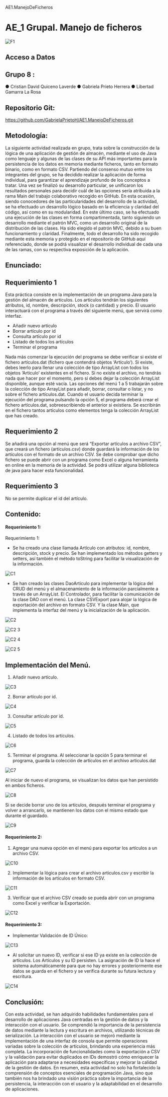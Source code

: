  AE1.ManejoDeFicheros
# AE_1 Grupal. Manejo de ficheros


![F1](https://github.com/GabrielaPrietoH/AE1.ManejoDeFicheros/assets/124418682/1b9505be-f0cc-4460-b9a8-7af1c274c098)



## Acceso a Datos


## Grupo 8 :
  ● Cristian David Quiceno Laverde
  ● Gabriela Prieto Herrera 
  ● Libertad Gamarra La Rosa


## Repositorio Git:

https://github.com/GabrielaPrietoH/AE1.ManejoDeFicheros.git














## Metodología:
La siguiente actividad realizada en grupo, trata sobre la construcción de la lógica de una aplicación de gestión de almacén, mediante el uso de Java como lenguaje y algunas de las clases de su API más importantes para la persistencia de los datos en memoria mediante ficheros, tanto en formato binario, como en formato CSV.
Partiendo del consenso mutuo entre los integrantes del grupo, se ha decidido realizar la aplicación de forma individual, para garantizar el aprendizaje profundo de los conceptos a tratar. Una vez se finalizó su desarrollo particular, se unificaron los resultados personales para decidir cuál de las opciones sería atribuida a la rama Main del trabajo colaborativo recogido en GitHub.
En esta ocasión, siendo conocedores de las particularidades del desarrollo de la actividad, se ha efectuado un desarrollo lógico basado en la eficiencia y claridad del código, así como en su modularidad. En este último caso, se ha efectuado una ejecución de las clases en forma compartimentada, tanto siguiendo un desarrollo mediante el patrón MVC, como un desarrollo original de la distribución de las clases. Ha sido elegido el patrón MVC, debido a su buen funcionamiento y claridad.
Finalmente, todo el desarrollo ha sido recogido mediante esta memoria y protegido en el repositorio de GitHub aquí referenciado, donde se podrá visualizar el desarrollo individual de cada una de las ramas, con su respectiva exposición de la aplicación.

    
    
    
    
    





























## Enunciado:
## Requerimiento 1
Esta práctica consiste en la implementación de un programa Java para la gestión del almacén de artículos. Los artículos tendrán los siguientes atributos, id, nombre, descripción, stock (o cantidad) y precio.
El usuario interactuará con el programa a través del siguiente menú, que servirá como interfaz.
* Añadir nuevo artículo
* Borrar artículo por id
* Consulta artículo por id
* Listado de todos los artículos
* Terminar el programa
  
Nada más comenzar la ejecución del programa se debe verificar si existe el fichero artículos.dat (fichero que contendrá objetos ‘Artículo’). Si existe, debes leerlo para llenar una colección de tipo ArrayList con todos los objetos ‘Articulo’ existentes en el fichero. Si no existe el archivo, no tendrás nada que hacer por el momento, pero sí debes dejar la colección ArrayList disponible, aunque esté vacía.
Las opciones del menú 1 a 5 trabajarán sobre la colección de tipo ArrayList para añadir, borrar, consultar o listar, y no sobre el fichero artículos.dat.
Cuando el usuario decida terminar la ejecución del programa pulsando la opción 5, el programa deberá crear el fichero artículos.dat, sobreescribiendo el anterior si existiera. Se escribirán en el fichero tantos artículos como elementos tenga la colección ArrayList que has creado.
## Requerimiento 2
Se añadirá una opción al menú que será “Exportar artículos a archivo CSV”, que creará un fichero (artículos.csv) donde guardará la información de los artículos con el formato de un archivo CSV. Se debe comprobar que dicho fichero se puede abrir con un programa como Excel o alguna herramienta en online en la memoria de la actividad. Se podrá utilizar alguna biblioteca de java para hacer esta funcionalidad.
## Requerimiento 3
No se permite duplicar el id del artículo.


## Contenido:






#### Requerimiento 1:
Requerimiento 1:
* Se ha creado una clase llamada Artículo con atributos: id, nombre, descripción, stock y precio. Se han implementado los métodos getters y setters, así también el método toString para facilitar la visualización de la información.


![C1](https://github.com/GabrielaPrietoH/AE1.ManejoDeFicheros/assets/124418682/6cf8e655-fb97-4ee0-8c4e-e2fe2bde91c9)


* Se han creado las clases DaoArticulo para implementar la lógica del CRUD del menú y el almacenamiento de la información parcialmente  a través de un ArrayList. El Controlador, para facilitar la comunicación de la clase DAO con el menú. La clase CSVExport para alojar la lógica de exportación del archivo en formato CSV. Y la clase Main, que implementa la interfaz del menú y la inicialización de la aplicación.

![C2](https://github.com/GabrielaPrietoH/AE1.ManejoDeFicheros/assets/124418682/10fa8981-3096-456f-8779-a61bd06f3833)

![C2 3](https://github.com/GabrielaPrietoH/AE1.ManejoDeFicheros/assets/124418682/83d23fa3-7640-4c58-92d8-00de51450043)

![C2 4](https://github.com/GabrielaPrietoH/AE1.ManejoDeFicheros/assets/124418682/95452c64-2c14-4273-a57c-d854c80b8719)

![C2 5](https://github.com/GabrielaPrietoH/AE1.ManejoDeFicheros/assets/124418682/b3158249-92e5-4a87-8591-f56c4095c012)


## Implementación del Menú.


1.  Añadir nuevo artículo.


![C3](https://github.com/GabrielaPrietoH/AE1.ManejoDeFicheros/assets/124418682/0627806e-bc8a-463f-9bf0-e3eac15b4626)

2. Borrar artículo por id.

![C4](https://github.com/GabrielaPrietoH/AE1.ManejoDeFicheros/assets/124418682/5cb379bd-f157-43ab-ae01-5517a08190b7)

3. Consultar artículo por id.

![C5](https://github.com/GabrielaPrietoH/AE1.ManejoDeFicheros/assets/124418682/d3599406-52cc-4143-8452-a7e77b62f290)

4. Listado de todos los artículos.

![C6](https://github.com/GabrielaPrietoH/AE1.ManejoDeFicheros/assets/124418682/eed77201-ec4c-4261-bcc5-4a9517b3fcd8)


5. Terminar el programa. Al seleccionar la opción 5 para terminar el programa, guarda la colección de artículos en el archivo articulos.dat

![C7](https://github.com/GabrielaPrietoH/AE1.ManejoDeFicheros/assets/124418682/2c40fdaa-c5ae-4318-85f7-d9902b9ff450)

Al iniciar de nuevo el programa, se visualizan los datos que han persistido en ambos ficheros.

![C8](https://github.com/GabrielaPrietoH/AE1.ManejoDeFicheros/assets/124418682/744e46a4-6b64-4b76-ac94-ec00af0b953c)


Si se decide borrar uno de los artículos, después terminar el programa y volver a arrancarlo, se mantienen los datos con el mismo estado que durante el guardado.

![C9](https://github.com/GabrielaPrietoH/AE1.ManejoDeFicheros/assets/124418682/8eca249d-22a6-4bfb-996f-9da23539ecec)




#### Requerimiento 2:
1. Agregar una nueva opción en el menú para exportar los artículos a un archivo CSV.

![C10](https://github.com/GabrielaPrietoH/AE1.ManejoDeFicheros/assets/124418682/c8f1bd49-4884-460e-acfe-e32d79a8397f)

2. Implementar la lógica para crear el archivo articulos.csv y escribir la información de los artículos en formato CSV.

![C11](https://github.com/GabrielaPrietoH/AE1.ManejoDeFicheros/assets/124418682/2e05f117-423f-4e59-8104-8e0a61e50e2f)


3. Verificar que el archivo CSV creado se pueda abrir con un programa como Excel y verificar la Exportación.

![C12](https://github.com/GabrielaPrietoH/AE1.ManejoDeFicheros/assets/124418682/ed670394-fa1f-49bb-9146-71bd9077fa92)

#### Requerimiento 3:
* Implementar Validación de ID Único:

![C13](https://github.com/GabrielaPrietoH/AE1.ManejoDeFicheros/assets/124418682/fc7b0482-c32c-4125-ba5b-6686116721f2)

* Al solicitar un nuevo ID, verificar si ese ID ya existe en la colección de artículos.
Los Artículos y su ID persisten. La asignación de ID la hace el sistema automáticamente para que no hay errores y posteriormente ese datos se guarda en el fichero y se verifica durante su futura lectura y escritura.

![C14](https://github.com/GabrielaPrietoH/AE1.ManejoDeFicheros/assets/124418682/88a92659-2286-4d66-baf0-8931de69e37e)


## Conclusión:


Con esta actividad, se han adquirido habilidades fundamentales para el desarrollo de aplicaciones Java centradas en la gestión de datos y la interacción con el usuario. Se comprendió la importancia de la persistencia de datos mediante la lectura y escritura en archivos, utilizando técnicas de serialización. La interacción con el usuario se mejoró mediante la implementación de una interfaz de consola que permite operaciones variadas sobre la colección de artículos, brindando una experiencia más completa.
La incorporación de funcionalidades como la exportación a CSV y la validación para evitar duplicados en IDs demostró cómo enriquecer la aplicación para adaptarse a necesidades específicas y mejorar la calidad de la gestión de datos. En resumen, esta actividad no solo ha fortalecido la comprensión de conceptos esenciales de programación Java, sino que también nos ha brindado una visión práctica sobre la importancia de la persistencia, la interacción con el usuario y la adaptabilidad en el desarrollo de aplicaciones.
